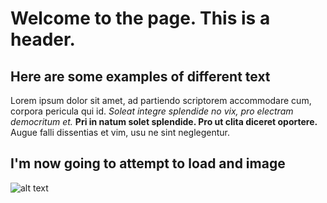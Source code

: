 # Welcome to the page. This is a header.
## Here are some examples of different text
Lorem ipsum dolor sit amet, ad partiendo scriptorem accommodare cum, corpora pericula qui id. *Soleat integre splendide no vix, pro electram democritum et.* **Pri in natum solet splendide. Pro ut clita diceret oportere.** Augue falli dissentias et vim, usu ne sint neglegentur.

## I'm now going to attempt to load and image
![alt text][TheChiefAndZach]

[TheChiefAndZach]: https://media.gettyimages.com/photos/actor-zac-efron-poses-with-the-master-chief-of-the-halo-universe-picture-id77003384 "This is a picture of actor Zach Efron standing next to Master Chief from the Halo video game series."
